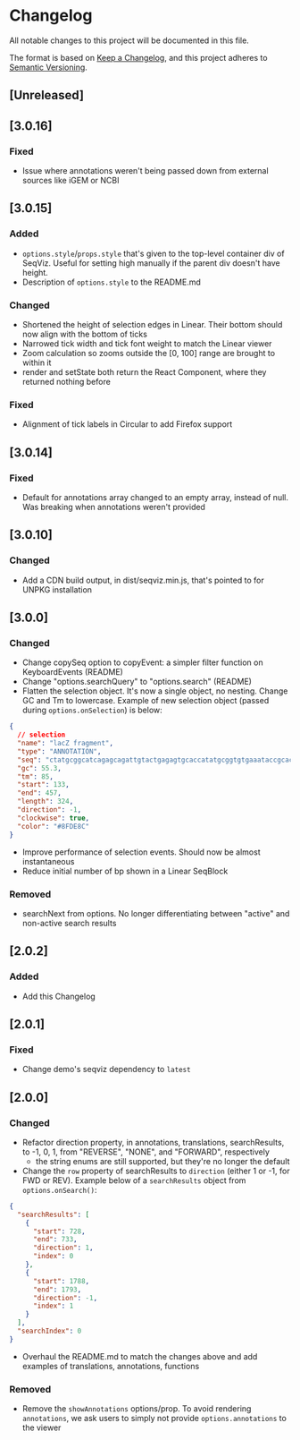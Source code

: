 # Changelog

All notable changes to this project will be documented in this file.

The format is based on [Keep a Changelog](https://keepachangelog.com/en/1.0.0/),
and this project adheres to [Semantic Versioning](https://semver.org/spec/v2.0.0.html).

## [Unreleased]

## [3.0.16]

### Fixed

- Issue where annotations weren't being passed down from external sources like iGEM or NCBI

## [3.0.15]

### Added

- `options.style`/`props.style` that's given to the top-level container div of SeqViz. Useful for setting high manually if the parent div doesn't have height.
- Description of `options.style` to the README.md

### Changed

- Shortened the height of selection edges in Linear. Their bottom should now align with the bottom of ticks
- Narrowed tick width and tick font weight to match the Linear viewer
- Zoom calculation so zooms outside the [0, 100] range are brought to within it
- render and setState both return the React Component, where they returned nothing before

### Fixed

- Alignment of tick labels in Circular to add Firefox support

## [3.0.14]

### Fixed

- Default for annotations array changed to an empty array, instead of null. Was breaking when annotations weren't provided

## [3.0.10]

### Changed

- Add a CDN build output, in dist/seqviz.min.js, that's pointed to for UNPKG installation

## [3.0.0]

### Changed

- Change copySeq option to copyEvent: a simpler filter function on KeyboardEvents (README)
- Change "options.searchQuery" to "options.search" (README)
- Flatten the selection object. It's now a single object, no nesting. Change GC and Tm to lowercase. Example of new selection object (passed during `options.onSelection`) is below:

```json
{
  // selection
  "name": "lacZ fragment",
  "type": "ANNOTATION",
  "seq": "ctatgcggcatcagagcagattgtactgagagtgcaccatatgcggtgtgaaataccgcacagatgcgtaaggagaaaataccgcatcaggcgccattcgccattcaggctgcgcaactgttgggaagggcgatcggtgcgggcctcttcgctattacgccagctggcgaaagggggatgtgctgcaaggcgattaagttgggtaacgccagggttttcccagtcacgacgttgtaaaacgacggccagtgccaagcttgcatgcctgcaggtcgactctagaggatccccgggtaccgagctcgaattcgtaatcatggtcat",
  "gc": 55.3,
  "tm": 85,
  "start": 133,
  "end": 457,
  "length": 324,
  "direction": -1,
  "clockwise": true,
  "color": "#8FDE8C"
}
```

- Improve performance of selection events. Should now be almost instantaneous
- Reduce initial number of bp shown in a Linear SeqBlock

### Removed

- searchNext from options. No longer differentiating between "active" and non-active search results

## [2.0.2]

### Added

- Add this Changelog

## [2.0.1]

### Fixed

- Change demo's seqviz dependency to `latest`

## [2.0.0]

### Changed

- Refactor direction property, in annotations, translations, searchResults, to -1, 0, 1, from "REVERSE", "NONE", and "FORWARD", respectively
  - the string enums are still supported, but they're no longer the default
- Change the `row` property of searchResults to `direction` (either 1 or -1, for FWD or REV). Example below of a `searchResults` object from `options.onSearch()`:

```json
{
  "searchResults": [
    {
      "start": 728,
      "end": 733,
      "direction": 1,
      "index": 0
    },
    {
      "start": 1788,
      "end": 1793,
      "direction": -1,
      "index": 1
    }
  ],
  "searchIndex": 0
}
```

- Overhaul the README.md to match the changes above and add examples of translations, annotations, functions

### Removed

- Remove the `showAnnotations` options/prop. To avoid rendering `annotations`, we ask users to simply not provide `options.annotations` to the viewer
